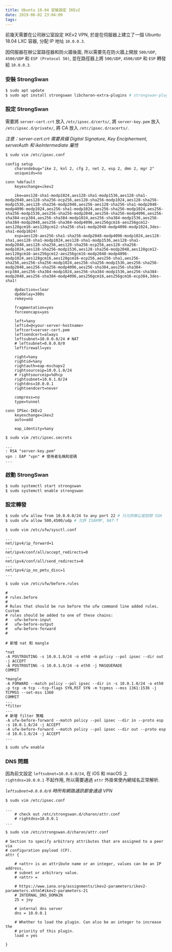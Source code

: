 ```yaml
---
title: Ubuntu 18.04 安裝設定 IKEv2
date: 2019-06-02 23:04:09
tags:
---
```


前幾天需要在公司辦公室設定 IKEv2 VPN, 於是在伺服器上建立了一個 Ubuntu 18.04 LXC 容器, 分配 IP 地址 `10.0.0.3`.

因伺服器在辦公室路徑器和防火牆後面, 所以需要先在防火牆上開放 `500/UDP`, `4500/UDP` 和 `ESP (Protocol 50)`, 並在路徑器上將 `500/UDP`, `4500/UDP` 和 `ESP` 轉發給 `10.0.0.3`.

<!--more-->

### 安裝 StrongSwan

```bash
$ sudo apt update
$ sudo apt install strongswan libcharon-extra-plugins # strongswan-plugin-dhcp 已被 libcharon-extra-plugins 取代
```

### 設定 StrongSwan

需要將 `server-cert.crt` 放入 `/etc/ipsec.d/certs/`, 將 `server-key.pem` 放入 `/etc/ipsec.d/private/`, 將 CA 放入 `/etc/ipsec.d/cacerts/`.

*注意：server-cert.crt 需要具備 Digital Signature, Key Encipherment, serverAuth 和 ikeIntermediate 屬性*

```bash
$ sudo vim /etc/ipsec.conf
```

```nginx
config setup
    charondebug="ike 2, knl 2, cfg 2, net 2, esp 2, dmn 2, mgr 2"
    uniqueids=no

conn %default
    keyexchange=ikev2

    ike=aes128-sha1-modp1024,aes128-sha1-modp1536,aes128-sha1-modp2048,aes128-sha256-ecp256,aes128-sha256-modp1024,aes128-sha256-modp1536,aes128-sha256-modp2048,aes256-aes128-sha256-sha1-modp2048-modp4096-modp1024,aes256-sha1-modp1024,aes256-sha256-modp1024,aes256-sha256-modp1536,aes256-sha256-modp2048,aes256-sha256-modp4096,aes256-sha384-ecp384,aes256-sha384-modp1024,aes256-sha384-modp1536,aes256-sha384-modp2048,aes256-sha384-modp4096,aes256gcm16-aes256gcm12-aes128gcm16-aes128gcm12-sha256-sha1-modp2048-modp4096-modp1024,3des-sha1-modp1024!
    esp=aes128-aes256-sha1-sha256-modp2048-modp4096-modp1024,aes128-sha1,aes128-sha1-modp1024,aes128-sha1-modp1536,aes128-sha1-modp2048,aes128-sha256,aes128-sha256-ecp256,aes128-sha256-modp1024,aes128-sha256-modp1536,aes128-sha256-modp2048,aes128gcm12-aes128gcm16-aes256gcm12-aes256gcm16-modp2048-modp4096-modp1024,aes128gcm16,aes128gcm16-ecp256,aes256-sha1,aes256-sha256,aes256-sha256-modp1024,aes256-sha256-modp1536,aes256-sha256-modp2048,aes256-sha256-modp4096,aes256-sha384,aes256-sha384-ecp384,aes256-sha384-modp1024,aes256-sha384-modp1536,aes256-sha384-modp2048,aes256-sha384-modp4096,aes256gcm16,aes256gcm16-ecp384,3des-sha1!

    dpdaction=clear
    dpddelay=300s
    rekey=no

    fragmentation=yes
    forceencaps=yes

    left=%any
    leftid=@<your-server-hostname>
    leftcert=server-cert.pem
    leftsendcert=always
    leftsubnet=10.0.0.0/24 # NAT
    # leftsubnet=0.0.0.0/0
    leftfirewall=yes

    right=%any
    rightid=%any
    rightauth=eap-mschapv2
    rightsourceip=10.0.1.0/24
    # rightsourceip=%dhcp
    rightsubnet=10.0.1.0/24
    rightdns=10.0.0.1
    rightsendcert=never

    compress=no
    type=tunnel

conn IPSec-IKEv2
    keyexchange=ikev2
    auto=add

    eap_identity=%any
```

```bash
$ sudo vim /etc/ipsec.secrets
```

```nginx
...
: RSA "server-key.pem"
vpn : EAP "vpn" # 使用者名稱和密碼
...
```

### 啟動 StrongSwan

```bash
$ sudo systemctl start strongswan
$ sudo systemctl enable strongswan
```

### 設定轉發

```bash
$ sudo ufw allow from 10.0.0.0/24 to any port 22 # 只允許辦公室訪問 SSH
$ sudo ufw allow 500,4500/udp # 允許 ISAKMP, NAT-T
```

```bash
$ sudo vim /etc/ufw/sysctl.conf
```

```nginx
...
net/ipv4/ip_forward=1
...
net/ipv4/conf/all/accept_redirects=0
...
net/ipv4/conf/all/send_redirects=0
...
net/ipv4/ip_no_pmtu_disc=1
...
```

```bash
$ sudo vim /etc/ufw/before.rules
```

```nginx
#
# rules.before
#
# Rules that should be run before the ufw command line added rules. Custom
# rules should be added to one of these chains:
#   ufw-before-input
#   ufw-before-output
#   ufw-before-forward
#

# 新增 nat 和 mangle

*nat
-A POSTROUTING -s 10.0.1.0/24 -o eth0 -m policy --pol ipsec --dir out -j ACCEPT
-A POSTROUTING -s 10.0.1.0/24 -o eth0 -j MASQUERADE
COMMIT

*mangle
-A FORWARD --match policy --pol ipsec --dir in -s 10.0.1.0/24 -o eth0 -p tcp -m tcp --tcp-flags SYN,RST SYN -m tcpmss --mss 1361:1536 -j TCPMSS --set-mss 1360
COMMIT
...
*filter
...
# 新增 filter 策略
-A ufw-before-forward --match policy --pol ipsec --dir in --proto esp -s 10.0.1.0/24 -j ACCEPT
-A ufw-before-forward --match policy --pol ipsec --dir out --proto esp -d 10.0.1.0/24 -j ACCEPT
...
```

```bash
$ sudo ufw enable
```

### DNS 問題

因為前文設定 `leftsubnet=10.0.0.0/24`, 在 iOS 和 macOS 上 `rightdns=10.0.0.1` 不起作用,
所以需要通過 `attr` 外掛來使內網域名正常解析.

*`leftsubnet=0.0.0.0/0` 時所有網路通訊都會通過 VPN*

```bash
$ sudo vim /etc/ipsec.conf
```

```nginx
...
    # check out /etc/strongswan.d/charon/attr.conf
    # rightdns=10.0.0.1
...
```

```bash
$ sudo vim /etc/strongswan.d/charon/attr.conf
```

```nginx
# Section to specify arbitrary attributes that are assigned to a peer via
# configuration payload (CP).
attr {

    # <attr> is an attribute name or an integer, values can be an IP address,
    # subnet or arbitrary value.
    # <attr> =

    # https://www.iana.org/assignments/ikev2-parameters/ikev2-parameters.xhtml#ikev2-parameters-21
    # INTERNAL_DNS_DOMAIN
    25 = joy

    # internal dns server
    dns = 10.0.0.1

    # Whether to load the plugin. Can also be an integer to increase the
    # priority of this plugin.
    load = yes

}
```
